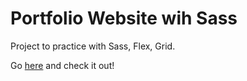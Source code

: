 # Portfolio Website wih Sass
Project to practice with Sass, Flex, Grid.

Go [here](https://thao15059.github.io/portfolio_website_sass/) and check it out!
